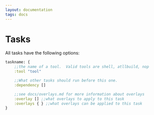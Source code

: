 ```yaml
---
layout: documentation
tags: docs
---
```


# Tasks

All tasks have the following options:

```clojure
taskname: {
    ;;the name of a tool.  Valid tools are shell, atllbuild, nop
    :tool "tool"

    ;;What other tasks should run before this one.
    :dependency []

    ;;see docs/overlays.md for more information about overlays
    :overlay [] ;;what overlays to apply to this task
    :overlays { } ;;what overlays can be applied to this task
}
```
